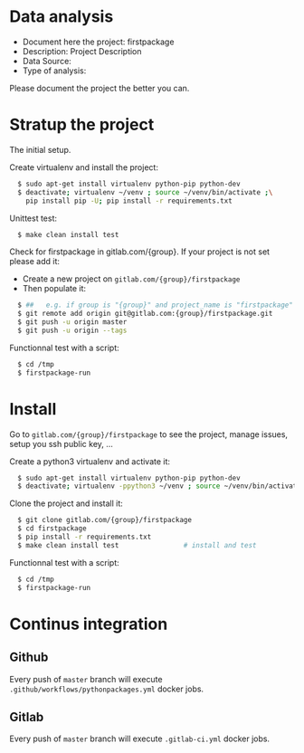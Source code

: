 # Data analysis
- Document here the project: firstpackage
- Description: Project Description
- Data Source:
- Type of analysis:

Please document the project the better you can.

# Stratup the project

The initial setup.

Create virtualenv and install the project:
```bash
  $ sudo apt-get install virtualenv python-pip python-dev
  $ deactivate; virtualenv ~/venv ; source ~/venv/bin/activate ;\
    pip install pip -U; pip install -r requirements.txt
```

Unittest test:
```bash
  $ make clean install test
```

Check for firstpackage in gitlab.com/{group}.
If your project is not set please add it:

- Create a new project on `gitlab.com/{group}/firstpackage`
- Then populate it:

```bash
  $ ##   e.g. if group is "{group}" and project_name is "firstpackage"
  $ git remote add origin git@gitlab.com:{group}/firstpackage.git
  $ git push -u origin master
  $ git push -u origin --tags
```

Functionnal test with a script:
```bash
  $ cd /tmp
  $ firstpackage-run
```
# Install
Go to `gitlab.com/{group}/firstpackage` to see the project, manage issues,
setup you ssh public key, ...

Create a python3 virtualenv and activate it:
```bash
  $ sudo apt-get install virtualenv python-pip python-dev
  $ deactivate; virtualenv -ppython3 ~/venv ; source ~/venv/bin/activate
```

Clone the project and install it:
```bash
  $ git clone gitlab.com/{group}/firstpackage
  $ cd firstpackage
  $ pip install -r requirements.txt
  $ make clean install test                # install and test
```
Functionnal test with a script:
```bash
  $ cd /tmp
  $ firstpackage-run
``` 

# Continus integration
## Github 
Every push of `master` branch will execute `.github/workflows/pythonpackages.yml` docker jobs.
## Gitlab
Every push of `master` branch will execute `.gitlab-ci.yml` docker jobs.
